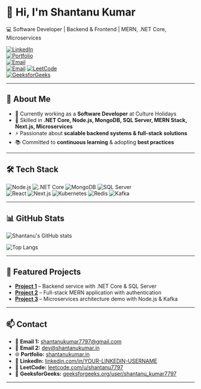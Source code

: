 # 👋 Hi, I'm Shantanu Kumar  
💻 Software Developer | Backend & Frontend | MERN, .NET Core, Microservices  

[![LinkedIn](https://img.shields.io/badge/LinkedIn-blue?logo=linkedin&logoColor=white)](https://www.linkedin.com/in/YOUR-LINKEDIN-USERNAME)  
[![Portfolio](https://img.shields.io/badge/Portfolio-000?logo=vercel&logoColor=white)](https://shantanukumar.in)  
[![Email](https://img.shields.io/badge/Email-shantanukumar7797@gmail.com-red?logo=gmail&logoColor=white)](mailto:shantanukumar7797@gmail.com)  
[![Email](https://img.shields.io/badge/Email-dev@shantanukumar.in-red?logo=gmail&logoColor=white)](mailto:dev@shantanukumar.in)
[![LeetCode](https://img.shields.io/badge/LeetCode-FFA116?logo=leetcode&logoColor=white)](https://leetcode.com/u/shantanu7797/)  
[![GeeksforGeeks](https://img.shields.io/badge/GeeksforGeeks-2F8D46?logo=geeksforgeeks&logoColor=white)](https://www.geeksforgeeks.org/user/shantanu_kumar7797/) 

---

## 🚀 About Me
- 🔭 Currently working as a **Software Developer** at Culture Holidays  
- 🌱 Skilled in **.NET Core, Node.js, MongoDB, SQL Server, MERN Stack, Next.js, Microservices**  
- ⚡ Passionate about **scalable backend systems & full-stack solutions**  
- 📚 Committed to **continuous learning** & adopting **best practices**  

---

## 🛠 Tech Stack

![Node.js](https://img.shields.io/badge/-Node.js-05122A?style=flat&logo=node.js) 
![.NET Core](https://img.shields.io/badge/-.NET%20Core-05122A?style=flat&logo=dotnet) 
![MongoDB](https://img.shields.io/badge/-MongoDB-05122A?style=flat&logo=mongodb) 
![SQL Server](https://img.shields.io/badge/-SQL%20Server-05122A?style=flat&logo=microsoftsqlserver)  
![React](https://img.shields.io/badge/-React-05122A?style=flat&logo=react) 
![Next.js](https://img.shields.io/badge/-Next.js-05122A?style=flat&logo=next.js) 
![Kubernetes](https://img.shields.io/badge/-Kubernetes-05122A?style=flat&logo=kubernetes) 
![Redis](https://img.shields.io/badge/-Redis-05122A?style=flat&logo=redis) 
![Kafka](https://img.shields.io/badge/-Kafka-05122A?style=flat&logo=apachekafka)  

---

## 📊 GitHub Stats  

![Shantanu's GitHub stats](https://github-readme-stats.vercel.app/api?username=YOUR-GITHUB-USERNAME&show_icons=true&theme=tokyonight)  

![Top Langs](https://github-readme-stats.vercel.app/api/top-langs/?username=YOUR-GITHUB-USERNAME&layout=compact&theme=tokyonight)  

---

## 🌟 Featured Projects  

- [**Project 1**](https://github.com/YOUR-GITHUB-USERNAME/project1) – Backend service with .NET Core & SQL Server  
- [**Project 2**](https://github.com/YOUR-GITHUB-USERNAME/project2) – Full-stack MERN application with authentication  
- [**Project 3**](https://github.com/YOUR-GITHUB-USERNAME/project3) – Microservices architecture demo with Node.js & Kafka  

---

## 📫 Contact  

- 📩 **Email 1:** [shantanukumar7797@gmail.com](mailto:shantanukumar7797@gmail.com)  
- 📩 **Email 2:** [dev@shantanukumar.in](mailto:dev@shantanukumar.in)  
- 🌐 **Portfolio:** [shantanukumar.in](https://shantanukumar.in)  
- 💼 **LinkedIn:** [linkedin.com/in/YOUR-LINKEDIN-USERNAME](https://www.linkedin.com/in/YOUR-LINKEDIN-USERNAME)
- 🧩 **LeetCode:** [leetcode.com/u/shantanu7797](https://leetcode.com/u/shantanu7797/)  
- 📘 **GeeksforGeeks:** [geeksforgeeks.org/user/shantanu_kumar7797](https://www.geeksforgeeks.org/user/shantanu_kumar7797/)  

---
